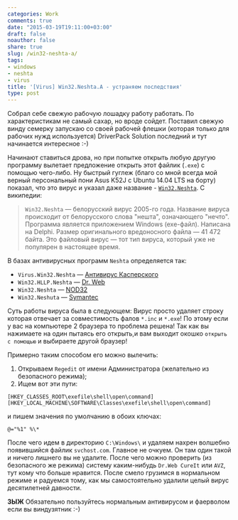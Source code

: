 ```yaml
---
categories: Work
comments: true
date: "2015-03-19T19:11:00+03:00"
draft: false
noauthor: false
share: true
slug: /win32-neshta-a/
tags:
- windows
- neshta
- virus
title: '[Virus] Win32.Neshta.A - устраняем последствия'
type: post
---
```


Собрал себе свежую рабочую лошадку работу работать. По характеристикам не самый сахар, но вроде сойдет. Поставил свежую винду семерку запускаю со своей рабочей флешки (которая только для рабочих нужд используется) DriverPack Solution последний и тут начинается интересное :-) 

Начинают ставиться дрова, но при попытке открыть любую другую программу вылетает предложение открыть этот файлик (`.exe`) с помощью чего-либо. Ну быстрый гуглеж (благо со мной всегда мой верный персональный пони Asus K52J с Ubuntu 14.04 LTS на борту) показал, что это вирус и указал даже название - [`Win32.Neshta`](https://ru.wikipedia.org/wiki/Neshta). С википедии:
> `Win32.Neshta` — белорусский вирус 2005-го года. Название вируса происходит от белорусского слова "нешта", означающего "нечто". Программа является приложением Windows (exe-файл). Написана на Delphi. Размер оригинального вредоносного файла — 41 472 байта. Это файловый вирус — тот тип вируса, который уже не популярен в настоящее время.

В базах антивирусных программ `Neshta` определяется так:

-   `Virus.Win32.Neshta` — [Антивирус Касперского](https://ru.wikipedia.org/wiki/%D0%90%D0%BD%D1%82%D0%B8%D0%B2%D0%B8%D1%80%D1%83%D1%81_%D0%9A%D0%B0%D1%81%D0%BF%D0%B5%D1%80%D1%81%D0%BA%D0%BE%D0%B3%D0%BE)
-   `Win32.HLLP.Neshta` — [Dr. Web](https://ru.wikipedia.org/wiki/Dr._Web)
-   `Win32.Neshta` — [NOD32](https://ru.wikipedia.org/wiki/NOD32)
-   `Win32.Neshuta` — [Symantec](https://ru.wikipedia.org/wiki/Symantec)

Суть работы вируса была в следующем: Вирус просто удаляет строку которая отвечает за совместимость фалов `*.inc` и `*.exe`! По этому если у вас на компьютере 2 браузера то проблема решена! Так как вы нажимаете на один пытаясь его открыть,и вам выходит окошко `открыть с помощью` и выбираете другой браузер!

Примерно таким способом его можно вылечить:

1.  Открываем `Regedit` от имени Администратора (желательно из безопасного режима);
2.  Ищем вот эти пути:
```reg
[HKEY_CLASSES_ROOT\exefile\shell\open\command]
[HKEY_LOCAL_MACHINE\SOFTWARE\Classes\exefile\shell\open\command]
```
и пишем значения по умолчанию в обоих ключах:
```reg
@="%1" %\*
```
После чего идем в директорию `C:\Windows\` и удаляем нахрен волшебно появившийся файлик `svchost.com`. Главное не очкуем. Он там один такой и ничего лишнего вы не удалите. После чего можно проверить (из безопасного же режима) систему каким-нибудь `Dr.Web CureIt` или `AVZ`, тут кому что больше нравится. После смело грузимся в нормальном режиме и радуемся тому, как мы самостоятельно удалили целый вирус десятилетней давности.

**ЗЫЖ** Обязательно пользуйтесь нормальным антивирусом и фаерволом если вы виндузятник :-)
